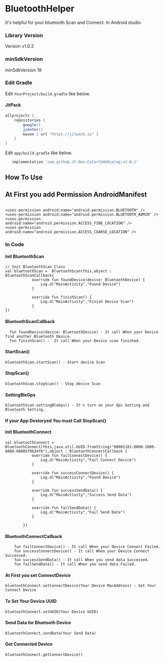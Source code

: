 # BluetoothHelper
It's helpful for your bluetooth Scan and Connect. In Android studio

### Library Version

Version v1.0.2

### minSdkVersion

minSdkVersion 19

### Edit Gradle

Edit `YourProject/build.gradle` like below.

#### JitPack
```gradle
allprojects {
    repositories {
        google()
        jcenter()
        maven { url "https://jitpack.io" }
    }
}
```

Edit `app/build.gradle` like below.

```gradle
   implementation 'com.github.JY-Dev:ColorCodeDialog:v1.0.1'
```

## How To Use

## At First you add Permission AndroidManifest
```

<uses-permission android:name="android.permission.BLUETOOTH" />
<uses-permission android:name="android.permission.BLUETOOTH_ADMIN" />
<uses-permission android:name="android.permission.ACCESS_FINE_LOCATION" />
<uses-permission android:name="android.permission.ACCESS_COARSE_LOCATION" />

```

### In Code

#### Init BluetoothScan
```
// Init BluetoothScan Class
val bluetoothScan =  BluetoothScan(this,object : BluetoothScanCallback{
            override fun foundDevice(device: BluetoothDevice) {
                Log.d("MainActivity","Found Device")
            }

            override fun finishScan() {
                Log.d("MainActivity","Finish Device Scan")
            }
})
```

#### BluetoothScanCallback
```
  fun foundDevice(device: BluetoothDevice) - It call When your Device find another Bluetooth Device.
  fun finishScan() -  It call When your Device scan finished.
```

#### StartScan()
```
bluetoothScan.startScan() - Start device Scan
```

#### StopScan()
```
bluetoothScan.stopScan() - Stop device Scan
```

#### SettingBleGps
```
bluetoothScan.settingBleGps() - It's turn on your Gps Setting and Bluetooth Setting.
```

#### If your App Destoryed You must Call StopScan()


#### Init BluetoothConnect
```
val bluetoothConnect = BluetoothConnect(this,java.util.UUID.fromString("00001101-0000-1000-8000-00805f9b34fb"),object : BluetoothConnectCallback {
            override fun failConnectDevice() {
                Log.d("MainActivity","Fail Connect Device")
            }

            override fun successConnectDevice() {
                Log.d("MainActivity","Found Device")
            }

            override fun successSendData() {
                Log.d("MainActivity","Success Send Data")
            }

            override fun failSendData() {
                Log.d("MainActivity","Fail Send Data")
            }

        })
```

#### BluetoothConnectCallback
```
    fun failConnectDevice() - It call When your Device Connect Failed.
    fun successConnectDevice() - It call When your Device Connect Successed.
    fun successSendData() - It call When you send data Successed.
    fun failSendData() - It call When you send data Failed.
```

#### At First you set ConnectDevice
```
bluetoothConnect.setConnectDevice(Your Device MacAddress) - Set Your Connect Device
```

#### To Set Your Device UUID
```
bluetoothConnect.setUUID(Your Device UUID)
```

#### Send Data for Bluetooth Device
```
bluetoothConnect.sendData(Your Send Data)
```
#### Get Connected Device
```
bluetoothConnect.getConnectDevice()
```
